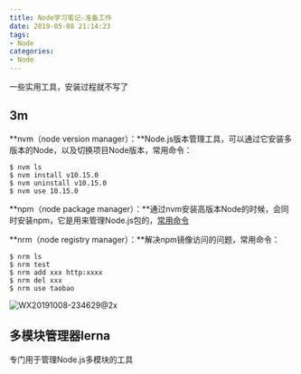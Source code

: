 ```yaml
---
title: Node学习笔记-准备工作
date: 2019-05-08 21:14:23
tags: 
- Node
categories: 
- Node
---
```


一些实用工具，安装过程就不写了



## 3m

**nvm（node version manager）：**Node.js版本管理工具，可以通过它安装多版本的Node，以及切换项目Node版本，常用命令：

```shell
$ nvm ls
$ nvm install v10.15.0
$ nvm uninstall v10.15.0
$ nvm use 10.15.0
```

**npm（node package manager）：**通过nvm安装高版本Node的时候，会同时安装npm，它是用来管理Node.js包的，[常用命令](https://qinhanwen.github.io/2019/06/29/npm/)

**nrm（node registry manager）：**解决npm镜像访问的问题，常用命令：

```shell
$ nrm ls
$ nrm test
$ nrm add xxx http:xxxx
$ nrm del xxx
$ nrm use taobao
```

![WX20191008-234629@2x](http://www.qinhanwen.xyz/WX20191008-234629@2x.png)



## 多模块管理器lerna

专门用于管理Node.js多模块的工具

